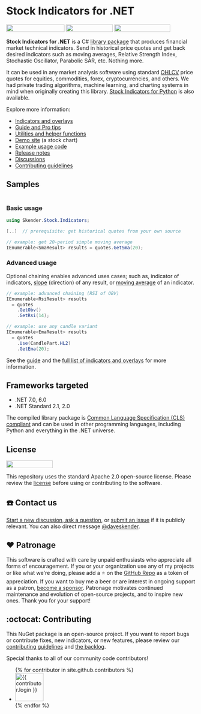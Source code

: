 # Stock Indicators for .NET

<a href="https://www.nuget.org/packages/Skender.Stock.Indicators"><img src="https://img.shields.io/nuget/v/skender.stock.indicators?color=blue&logo=NuGet&label=NuGet%20Package" width="155" height="20" /></a>
<a href="https://www.nuget.org/packages/Skender.Stock.Indicators"><img src="https://img.shields.io/nuget/dt/skender.stock.indicators?logo=NuGet&label=Downloads" width="125" height="20" /></a>
<a href="https://dev.azure.com/skender/Stock.Indicators/_build/latest?definitionId=21&branchName=main&view=codecoverage-tab"><img src="https://img.shields.io/azure-devops/coverage/skender/stock.indicators/21/main?logo=AzureDevOps&label=Test%20Coverage" width="149" height="20" /></a>

**Stock Indicators for .NET** is a C# [library package](https://www.nuget.org/packages/Skender.Stock.Indicators) that produces financial market technical indicators.  Send in historical price quotes and get back desired indicators such as moving averages, Relative Strength Index, Stochastic Oscillator, Parabolic SAR, etc.  Nothing more.

It can be used in any market analysis software using standard [OHLCV]({{site.baseurl}}/guide/#historical-quotes) price quotes for equities, commodities, forex, cryptocurrencies, and others.  We had private trading algorithms, machine learning, and charting systems in mind when originally creating this library.  [Stock Indicators for Python](https://python.stockindicators.dev/) is also available.

Explore more information:

- [Indicators and overlays]({{site.baseurl}}/indicators/#content)
- [Guide and Pro tips]({{site.baseurl}}/guide/#content)
- [Utilities and helper functions]({{site.baseurl}}/utilities/#content)
- [Demo site](https://charts.stockindicators.dev/) (a stock chart)
- [Example usage code]({{site.baseurl}}/examples/#content)
- [Release notes]({{site.github.repository_url}}/releases)
- [Discussions]({{site.github.repository_url}}/discussions)
- [Contributing guidelines]({{site.baseurl}}/contributing/#content)

## Samples

<img data-src="examples.webp" class="lazyload" />

### Basic usage

```csharp
using Skender.Stock.Indicators;

[..]  // prerequisite: get historical quotes from your own source

// example: get 20-period simple moving average
IEnumerable<SmaResult> results = quotes.GetSma(20);
```

### Advanced usage

Optional chaining enables advanced uses cases; such as, indicator of indicators, [slope]({{site.baseurl}}/indicators/Slope/#content) (direction) of any result, or [moving average]({{site.baseurl}}/indicators/#moving-average) of an indicator.

```csharp
// example: advanced chaining (RSI of OBV)
IEnumerable<RsiResult> results
  = quotes
    .GetObv()
    .GetRsi(14);

// example: use any candle variant
IEnumerable<EmaResult> results
  = quotes
    .Use(CandlePart.HL2)
    .GetEma(20);
```

See the [guide]({{site.baseurl}}/guide/#content) and the [full list of indicators and overlays]({{site.baseurl}}/indicators/#content) for more information.

## Frameworks targeted

- .NET 7.0, 6.0
- .NET Standard 2.1, 2.0

The compiled library package is [Common Language Specification (CLS) compliant](https://docs.microsoft.com/en-us/dotnet/standard/common-type-system) and can be used in other programming languages, including Python and everything in the .NET universe.

## License

<a href="https://opensource.org/licenses/Apache-2.0"><img src="https://img.shields.io/badge/License-Apache%202.0-blue.svg?style=flat-square" width="124" height="20" /></a>

This repository uses the standard Apache 2.0 open-source license.  Please review the [license](https://opensource.org/licenses/Apache-2.0) before using or contributing to the software.

## :phone: Contact us

[Start a new discussion, ask a question]({{site.github.repository_url}}/discussions), or [submit an issue]({{site.github.repository_url}}/issues) if it is publicly relevant.  You can also direct message [@daveskender](https://twitter.com/messages/compose?recipient_id=27475431).

## :heart: Patronage

This software is crafted with care by unpaid enthusiasts who appreciate all forms of encouragement.  If you or your organization use any of my projects or like what we're doing, please add a :star: on the [GitHub Repo]({{site.github.repository_url}}) as a token of appreciation.  If you want to buy me a beer or are interest in ongoing support as a patron, [become a sponsor](https://github.com/sponsors/DaveSkender).  Patronage motivates continued maintenance and evolution of open-source projects, and to inspire new ones.  Thank you for your support!

## :octocat: Contributing

This NuGet package is an open-source project.  If you want to report bugs or contribute fixes, new indicators, or new features, please review our [contributing guidelines]({{site.baseurl}}/contributing/#content) and [the backlog](https://github.com/users/DaveSkender/projects/1).

Special thanks to all of our community code contributors!

<ul class="list-style-none">
{% for contributor in site.github.contributors %}
  <li class="d-inline-block">
     <a href="{{ contributor.html_url }}"><img data-src="{{ contributor.avatar_url }}&s=75" width="75" height="75" class="circle lazyload" alt="{{ contributor.login }}" /></a>
  </li>
{% endfor %}
</ul>
